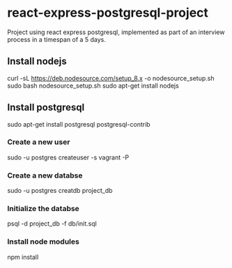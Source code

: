 # react-express-postgresql-project

Project using react express postgresql, implemented as part of an interview process in a timespan of a 5 days.

## Install nodejs

curl -sL https://deb.nodesource.com/setup_8.x -o nodesource_setup.sh
sudo bash nodesource_setup.sh
sudo apt-get install nodejs

## Install postgresql

sudo apt-get install postgresql postgresql-contrib

### Create a new user

sudo -u postgres createuser -s vagrant -P

### Create a new databse

sudo -u postgres creatdb project_db

### Initialize the databse

psql -d project_db -f db/init.sql

### Install node modules

npm install



